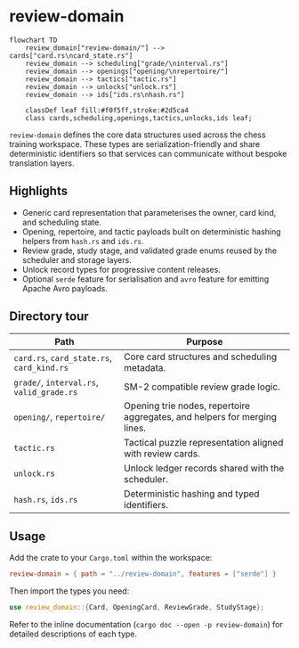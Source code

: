 # review-domain

```mermaid
flowchart TD
    review_domain["review-domain/"] --> cards["card.rs\ncard_state.rs"]
    review_domain --> scheduling["grade/\ninterval.rs"]
    review_domain --> openings["opening/\nrepertoire/"]
    review_domain --> tactics["tactic.rs"]
    review_domain --> unlocks["unlock.rs"]
    review_domain --> ids["ids.rs\nhash.rs"]

    classDef leaf fill:#f0f5ff,stroke:#2d5ca4
    class cards,scheduling,openings,tactics,unlocks,ids leaf;
```

`review-domain` defines the core data structures used across the chess training workspace. These types are serialization-friendly and share deterministic identifiers so that services can communicate without bespoke translation layers.

## Highlights

* Generic card representation that parameterises the owner, card kind, and scheduling state.
* Opening, repertoire, and tactic payloads built on deterministic hashing helpers from `hash.rs` and `ids.rs`.
* Review grade, study stage, and validated grade enums reused by the scheduler and storage layers.
* Unlock record types for progressive content releases.
* Optional `serde` feature for serialisation and `avro` feature for emitting Apache Avro payloads.

## Directory tour

| Path | Purpose |
| --- | --- |
| `card.rs`, `card_state.rs`, `card_kind.rs` | Core card structures and scheduling metadata. |
| `grade/`, `interval.rs`, `valid_grade.rs` | SM-2 compatible review grade logic. |
| `opening/`, `repertoire/` | Opening trie nodes, repertoire aggregates, and helpers for merging lines. |
| `tactic.rs` | Tactical puzzle representation aligned with review cards. |
| `unlock.rs` | Unlock ledger records shared with the scheduler. |
| `hash.rs`, `ids.rs` | Deterministic hashing and typed identifiers. |

## Usage

Add the crate to your `Cargo.toml` within the workspace:

```toml
review-domain = { path = "../review-domain", features = ["serde"] }
```

Then import the types you need:

```rust
use review_domain::{Card, OpeningCard, ReviewGrade, StudyStage};
```

Refer to the inline documentation (`cargo doc --open -p review-domain`) for detailed descriptions of each type.

